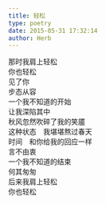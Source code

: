 ```yaml
---  
title: 轻松  
type: poetry  
date: 2015-05-31 17:32:14  
author: Herb    
---  
```

那时我肩上轻松  
你也轻松  
见了你  
步态从容    
一个我不知道的开始  
让我深陷其中  
秋风忽然吹碎了我的笑靥  
这种状态　我堪堪熬过春天  
时间　和你给我的回应一样  
言不由衷    
一个我不知道的结束  
何其匆匆  
后来我肩上轻松  
你也轻松